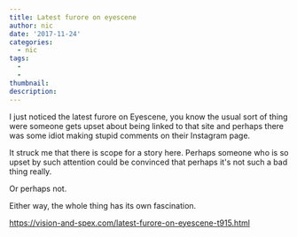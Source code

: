 ```yaml
---
title: Latest furore on eyescene
author: nic
date: '2017-11-24'
categories:
  - nic
tags:
  - 
  - 
thumbnail: 
description: 
---
```


I just noticed the latest furore on Eyescene, you know the usual sort of thing were someone gets upset about being linked to that site and perhaps there was some idiot making stupid comments on their Instagram page.

It struck me that there is scope for a story here. Perhaps someone who is so upset by such attention could be convinced that perhaps it's not such a bad thing really.

Or perhaps not.

Either way, the whole thing has its own fascination.

https://vision-and-spex.com/latest-furore-on-eyescene-t915.html
